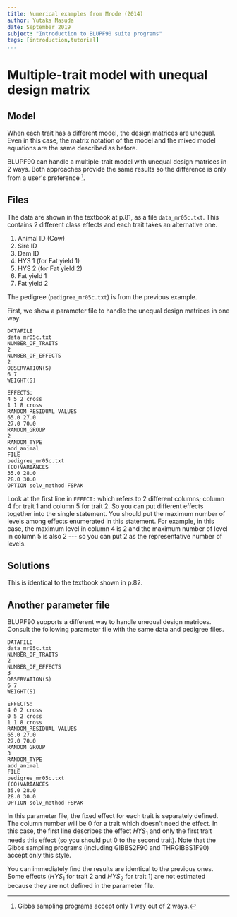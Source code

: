 ```yaml
---
title: Numerical examples from Mrode (2014)
author: Yutaka Masuda
date: September 2019
subject: "Introduction to BLUPF90 suite programs"
tags: [introduction,tutorial]
...
```


Multiple-trait model with unequal design matrix
===============================================

Model
-----

When each trait has a different model, the design matrices are unequal. Even in this case, the
matrix notation of the model and the mixed model equations are the same described as before.

BLUPF90 can handle a multiple-trait model with unequal design matrices in 2 ways. Both
approaches provide the same results so the difference is only from a user's preference [^1].

[^1]: Gibbs sampling programs accept only 1 way out of 2 ways.

Files
-----

The data are shown in the textbook at p.81, as a file `data_mr05c.txt`.
This contains 2 different class effects and each trait takes an alternative one.

1. Animal ID (Cow)
2. Sire ID
3. Dam ID
4. HYS 1 (for Fat yield 1)
5. HYS 2 (for Fat yield 2)
6. Fat yield 1
7. Fat yield 2

The pedigree (`pedigree_mr05c.txt`) is from the previous example.

First, we show a parameter file to handle the unequal design matrices in one way.

~~~~~{language=blupf90 caption="param_mr05c.txt"}
DATAFILE
data_mr05c.txt
NUMBER_OF_TRAITS
2
NUMBER_OF_EFFECTS
2
OBSERVATION(S)
6 7
WEIGHT(S)

EFFECTS:
4 5 2 cross
1 1 8 cross
RANDOM_RESIDUAL VALUES
65.0 27.0
27.0 70.0
RANDOM_GROUP
2
RANDOM_TYPE
add_animal
FILE
pedigree_mr05c.txt
(CO)VARIANCES
35.0 28.0
28.0 30.0
OPTION solv_method FSPAK
~~~~~

Look at the first line in `EFFECT:` which refers to 2 different columns; column 4
for trait 1 and column 5 for trait 2. So you can put different effects together into the single statement.
You should put the maximum number of levels among effects enumerated in this statement. For
example, in this case, the maximum level in column 4 is 2 and the maximum number of level in
column 5 is also 2 --- so you can put 2 as the representative number of levels.


Solutions
---------

This is identical to the textbook shown in p.82.


Another parameter file
----------------------

BLUPF90 supports a different way to handle unequal design matrices. Consult the following
parameter file with the same data and pedigree files.

~~~~~{language=blupf90 caption="param_mr05c1.txt"}
DATAFILE
data_mr05c.txt
NUMBER_OF_TRAITS
2
NUMBER_OF_EFFECTS
3
OBSERVATION(S)
6 7
WEIGHT(S)

EFFECTS:
4 0 2 cross
0 5 2 cross
1 1 8 cross
RANDOM_RESIDUAL VALUES
65.0 27.0
27.0 70.0
RANDOM_GROUP
3
RANDOM_TYPE
add_animal
FILE
pedigree_mr05c.txt
(CO)VARIANCES
35.0 28.0
28.0 30.0
OPTION solv_method FSPAK
~~~~~

In this parameter file, the fixed effect for each trait is separately defined. The column number will
be 0 for a trait which doesn't need the effect. In this case, the first line describes the effect $HYS_1$
and only the first trait needs this effect (so you should put 0 to the second trait). Note that the Gibbs
sampling programs (including GIBBS2F90 and THRGIBBS1F90) accept only this style.

You can immediately find the results are identical to the previous ones.
Some effects ($HYS_1$ for trait 2 and $HYS_2$ for trait 1) are not estimated because they are not defined
in the parameter file.
